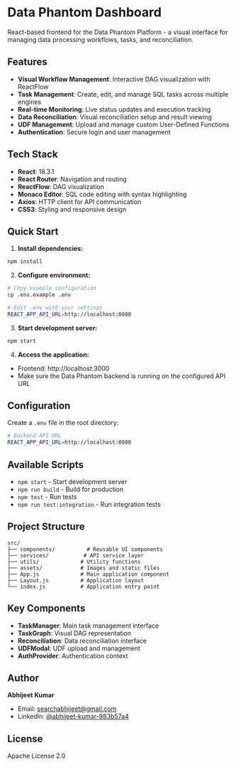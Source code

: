 # Data Phantom Dashboard

React-based frontend for the Data Phantom Platform - a visual interface for managing data processing workflows, tasks, and reconciliation.

## Features

- **Visual Workflow Management**: Interactive DAG visualization with ReactFlow
- **Task Management**: Create, edit, and manage SQL tasks across multiple engines
- **Real-time Monitoring**: Live status updates and execution tracking
- **Data Reconciliation**: Visual reconciliation setup and result viewing
- **UDF Management**: Upload and manage custom User-Defined Functions
- **Authentication**: Secure login and user management

## Tech Stack

- **React**: 18.3.1
- **React Router**: Navigation and routing
- **ReactFlow**: DAG visualization
- **Monaco Editor**: SQL code editing with syntax highlighting
- **Axios**: HTTP client for API communication
- **CSS3**: Styling and responsive design

## Quick Start

1. **Install dependencies:**
```bash
npm install
```

2. **Configure environment:**
```bash
# Copy example configuration
cp .env.example .env

# Edit .env with your settings
REACT_APP_API_URL=http://localhost:8080
```

3. **Start development server:**
```bash
npm start
```

4. **Access the application:**
- Frontend: http://localhost:3000
- Make sure the Data Phantom backend is running on the configured API URL

## Configuration

Create a `.env` file in the root directory:

```bash
# Backend API URL
REACT_APP_API_URL=http://localhost:8080

```

## Available Scripts

- `npm start` - Start development server
- `npm run build` - Build for production
- `npm test` - Run tests
- `npm run test:integration` - Run integration tests

## Project Structure

```
src/
├── components/          # Reusable UI components
├── services/           # API service layer
├── utils/             # Utility functions
├── assets/            # Images and static files
├── App.js             # Main application component
├── Layout.js          # Application layout
└── index.js           # Application entry point
```

## Key Components

- **TaskManager**: Main task management interface
- **TaskGraph**: Visual DAG representation
- **Reconciliation**: Data reconciliation interface
- **UDFModal**: UDF upload and management
- **AuthProvider**: Authentication context

## Author

**Abhijeet Kumar**
- Email: [searchabhijeet@gmail.com](mailto:searchabhijeet@gmail.com)
- LinkedIn: [@abhijeet-kumar-983b57a4](https://www.linkedin.com/in/abhijeet-kumar-983b57a4/)

## License

Apache License 2.0